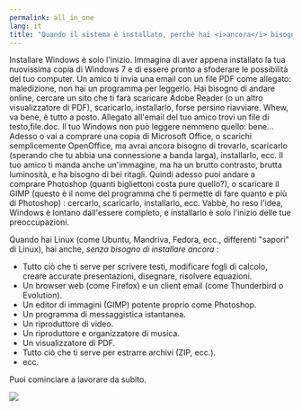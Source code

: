 ```yaml
---
permalink: all_in_one
lang: it
title: "Quando il sistema è installato, perché hai <i>ancora</i> bisogno di installare roba?"
---
```


Installare Windows è solo l'inizio. Immagina di aver appena installato 
la tua nuovissima copia di Windows 7 e di essere pronto a sfoderare le 
possibilità del tuo computer. Un amico ti invia una email con un file PDF 
come allegato: maledizione, non hai un programma per leggerlo. Hai bisogno 
di andare online, cercare un sito che ti farà scaricare Adobe Reader (o un 
altro visualizzatore di PDF), scaricarlo, installarlo, forse persino riavviare. 
Whew, va bene, è tutto a posto. Allegato all'email del tuo amico trovi un file 
di testo,file.doc. Il tuo Windows non può leggere nemmeno quello: bene... Adesso 
o vai a comprare una copia di Microsoft Office, o scarichi semplicemente 
OpenOffice, ma avrai ancora bisogno di trovarlo, scaricarlo (sperando che tu 
abbia una connessione a banda larga), installarlo, ecc. Il tuo amico ti manda 
anche un'immagine, ma ha un brutto contrasto, brutta luminosità, e ha bisogno di 
bei ritagli. Quindi adesso puoi andare a comprare Photoshop (quanti bigliettoni 
costa pure quello?), o scaricare il GIMP (questo è il nome del programma che ti 
permette di fare quanto e più di Photoshop) : cercarlo, scaricarlo, installarlo, 
ecc. Vabbè, ho reso l'idea, Windows è lontano dall'essere completo, e installarlo 
è solo l'inizio delle tue preoccupazioni.

Quando hai Linux (come Ubuntu, Mandriva, Fedora, ecc., differenti 
"sapori" di Linux), hai anche, <i>senza bisogno di installare ancora</i> :

<ul>

<li>Tutto ciò che ti serve per scrivere testi, modificare fogli di calcolo, creare accurate 
presentazioni, disegnare, risolvere equazioni.</li>

<li>Un browser web (come Firefox) e un client email (come Thunderbird o Evolution).</li>
<li>Un editor di immagini (GIMP) potente proprio come Photoshop.</li>
<li>Un programma di messaggistica istantanea.</li>
<li>Un riproduttore di video.</li>
<li>Un riproduttore e organizzatore di musica.</li>
<li>Un visualizzatore di PDF.</li>
<li>Tutto ciò che ti serve per estrarre archivi (ZIP, ecc.).</li>
<li>ecc.</li>
</ul>

Puoi cominciare a lavorare da subito.

<img src="Images/app_menu.png" />




